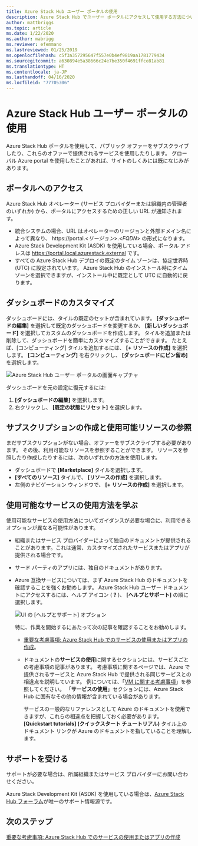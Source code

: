 ```yaml
---
title: Azure Stack Hub ユーザー ポータルの使用
description: Azure Stack Hub でユーザー ポータルにアクセスして使用する方法について説明します。
author: mattbriggs
ms.topic: article
ms.date: 1/22/2020
ms.author: mabrigg
ms.reviewer: efemmano
ms.lastreviewed: 01/25/2019
ms.openlocfilehash: c5f3a357295647f557e0b4ef9819aa1781779434
ms.sourcegitcommit: a630894e5a38666c24e7be350f4691ffce81ab81
ms.translationtype: HT
ms.contentlocale: ja-JP
ms.lasthandoff: 04/16/2020
ms.locfileid: "77705306"
---
```

# <a name="use-the-azure-stack-hub-user-portal"></a>Azure Stack Hub ユーザー ポータルの使用

Azure Stack Hub ポータルを使用して、パブリック オファーをサブスクライブしたり、これらのオファーで提供されるサービスを使用したりします。 グローバル Azure portal を使用したことがあれば、サイトのしくみには既になじみがあります。

## <a name="access-the-portal"></a>ポータルへのアクセス

Azure Stack Hub オペレーター (サービス プロバイダーまたは組織内の管理者のいずれか) から、ポータルにアクセスするための正しい URL が通知されます。

- 統合システムの場合、URL はオペレーターのリージョンと外部ドメイン名によって異なり、 https://portal.&lt;*リージョン*&gt;.&lt;*FQDN*&gt; の形式になります。
- Azure Stack Development Kit (ASDK) を使用している場合、ポータル アドレスは https://portal.local.azurestack.external です。
- すべての Azure Stack Hub デプロイの既定のタイム ゾーンは、協定世界時 (UTC) に設定されています。 Azure Stack Hub のインストール時にタイム ゾーンを選択できますが、インストール中に既定として UTC に自動的に戻ります。

## <a name="customize-the-dashboard"></a>ダッシュボードのカスタマイズ

ダッシュボードには、タイルの既定のセットが含まれています。 **[ダッシュボードの編集]** を選択して既定のダッシュボードを変更するか、 **[新しいダッシュボード]** を選択してカスタムのダッシュボードを作成します。 タイルを追加または削除して、ダッシュボードを簡単にカスタマイズすることができます。 たとえば、[コンピューティング] タイルを追加するには、 **[+ リソースの作成]** を選択します。 **[コンピューティング]** を右クリックし、 **[ダッシュボードにピン留め]** を選択します。

![Azure Stack Hub ユーザー ポータルの画面キャプチャ](media/azure-stack-use-portal/userportal.png)

ダッシュボードを元の設定に復元するには:
1.  **[ダッシュボードの編集]** を選択します。 
2.  右クリックし、 **[既定の状態にリセット]** を選択します。

## <a name="create-subscription-and-browse-available-resources"></a>サブスクリプションの作成と使用可能リソースの参照

まだサブスクリプションがない場合、オファーをサブスクライブする必要があります。 その後、利用可能なリソースを参照することができます。 リソースを参照したり作成したりするには、次のいずれかの方法を使用します。

- ダッシュボードで **[Marketplace]** タイルを選択します。
- **[すべてのリソース]** タイルで、 **[リソースの作成]** を選択します。
- 左側のナビゲーション ウィンドウで、 **[+ リソースの作成]** を選択します。

## <a name="learn-how-to-use-available-services"></a>使用可能なサービスの使用方法を学ぶ

使用可能なサービスの使用方法についてガイダンスが必要な場合に、利用できるオプションが異なる可能性があります。

- 組織またはサービス プロバイダーによって独自のドキュメントが提供されることがあります。これは通常、カスタマイズされたサービスまたはアプリが提供される場合です。
- サード パーティのアプリには、独自のドキュメントがあります。
- Azure 互換サービスについては、まず Azure Stack Hub のドキュメントを確認することを強くお勧めします。 Azure Stack Hub ユーザー ドキュメントにアクセスするには、ヘルプ アイコン ( **?** )、 **[ヘルプとサポート]** の順に選択します。

    ![UI の [ヘルプとサポート] オプション](media/azure-stack-use-portal/HelpAndSupport.png)

    特に、作業を開始するにあたって次の記事を確認することをお勧めします。

    - [重要な考慮事項: Azure Stack Hub でのサービスの使用またはアプリの作成](azure-stack-considerations.md)。
    - ドキュメントの**サービスの使用**に関するセクションには、サービスごとの考慮事項の記事があります。 考慮事項に関するページでは、Azure で提供されるサービスと Azure Stack Hub で提供される同じサービスとの相違点を説明しています。 例については、「[VM に関する考慮事項](azure-stack-vm-considerations.md)」を参照してください。 「**サービスの使用**」セクションには、Azure Stack Hub に固有なその他の情報が含まれている場合があります。

      サービスの一般的なリファレンスとして Azure のドキュメントを使用できますが、これらの相違点を把握しておく必要があります。 **[Quickstart tutorials] (クイックスタート チュートリアル)** タイル上のドキュメント リンクが Azure のドキュメントを指していることを理解します。

## <a name="get-support"></a>サポートを受ける

サポートが必要な場合は、所属組織またはサービス プロバイダーにお問い合わせください。

Azure Stack Development Kit (ASDK) を使用している場合は、[Azure Stack Hub フォーラム](https://social.msdn.microsoft.com/Forums/azure/home?forum=azurestack)が唯一のサポート情報源です。

## <a name="next-steps"></a>次のステップ

[重要な考慮事項: Azure Stack Hub でのサービスの使用またはアプリの作成](azure-stack-considerations.md)
